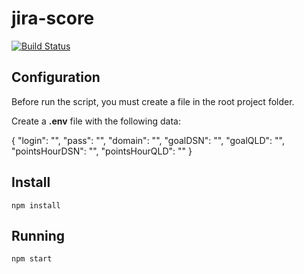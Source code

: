 # jira-score[![Build Status](https://travis-ci.org/delete/jira-score.svg?branch=master)](https://travis-ci.org/delete/jira-score)## ConfigurationBefore run the script, you must create a file in the root project folder.Create a **.env** file with the following data:{    "login": "",    "pass": "",    "domain": "",    "goalDSN": "",    "goalQLD": "",    "pointsHourDSN": "",    "pointsHourQLD": ""}## Install`npm install`## Running`npm start`